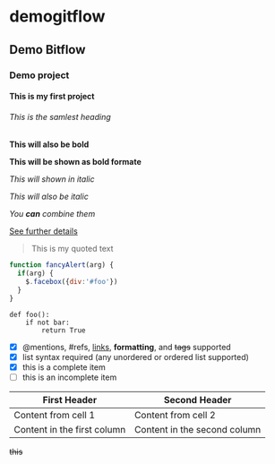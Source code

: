 # demogitflow
## Demo Bitflow
### Demo project
#### This is my first project
###### This is the samlest heading

__This will also be bold__

**This will be shown as bold formate**

*This will shown in italic*

_This will also be italic_

_You **can** combine them_

[See further details](https://guides.github.com/features/mastering-markdown/)

> This is my quoted text

```javascript
function fancyAlert(arg) {
  if(arg) {
    $.facebox({div:'#foo'})
  }
}
```
```
def foo():
    if not bar:
        return True
```

- [x] @mentions, #refs, [links](), **formatting**, and <del>tags</del> supported
- [x] list syntax required (any unordered or ordered list supported)
- [x] this is a complete item
- [ ] this is an incomplete item

First Header | Second Header
------------ | -------------
Content from cell 1 | Content from cell 2
Content in the first column | Content in the second column

~~this~~
